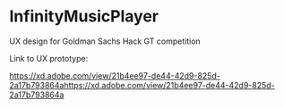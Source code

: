 # InfinityMusicPlayer
UX design for Goldman Sachs Hack GT competition

Link to UX prototype:

https://xd.adobe.com/view/21b4ee97-de44-42d9-825d-2a17b793864ahttps://xd.adobe.com/view/21b4ee97-de44-42d9-825d-2a17b793864a
